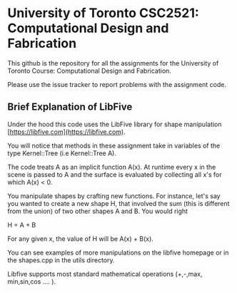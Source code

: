 # University of Toronto CSC2521: Computational Design and Fabrication

This github is the repository for all the assignments for  the University of Toronto Course: Computational Design and Fabrication.

Please use the issue tracker to report problems with the assignment code.

## Brief Explanation of LibFive
Under the hood this code uses the LibFive library for shape manipulation [https://libfive.com](https://libfive.com).

You will notice that methods in these assignment take in variables of the type  Kernel::Tree (i.e Kernel::Tree A). 

The code treats A as an implicit function A(x). At runtime every x in the scene is passed to A and the surface is evaluated by collecting all x's for which A(x) < 0.  

You manipulate shapes by crafting new functions. For instance, let's say you wanted to create a new shape H, that involved the sum (this is different from the union) of two other shapes A and B. You would right

H = A + B

For any given x, the value of H will be A(x) + B(x). 

You can see examples of more manipulations on the libfive homepage or in the shapes.cpp in the utils directory.

Libfive supports most standard mathematical operations (+,-,max, min,sin,cos .... ). 
